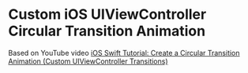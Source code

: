 # Custom iOS UIViewController Circular Transition Animation

Based on YouTube video [iOS Swift Tutorial: Create a Circular Transition Animation (Custom UIViewController Transitions)](https://youtu.be/B9sH_VxPPo4)

